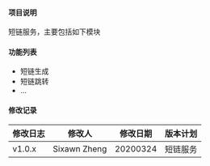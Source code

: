 #### 项目说明
短链服务，主要包括如下模块

#### 功能列表
- 短链生成
- 短链跳转
- ...

#### 修改记录

|修改日志 | 修改人 | 修改日期|版本计划|
|----|----|----        |---|
|v1.0.x|Sixawn Zheng|20200324| 短链服务 |